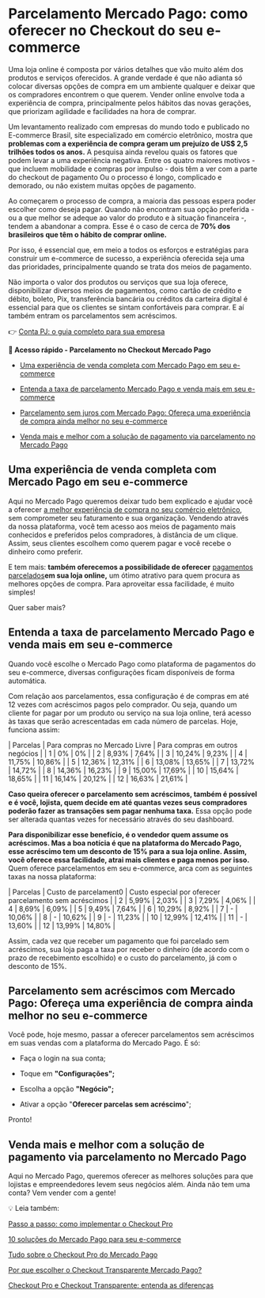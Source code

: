 # Parcelamento Mercado Pago: como oferecer no Checkout do seu e-commerce

Uma loja online é composta por vários detalhes que vão muito além dos produtos e serviços oferecidos. A grande verdade é que não adianta só colocar diversas opções de compra em um ambiente qualquer e deixar que os compradores encontrem o que querem. Vender online envolve toda a experiência de compra, principalmente pelos hábitos das novas gerações, que priorizam agilidade e facilidades na hora de comprar.

Um levantamento realizado com empresas do mundo todo e publicado no E-commerce Brasil, site especializado em comércio eletrônico, mostra que **problemas com a experiência de compra geram um prejuízo de US$ 2,5 trilhões todos os anos.** A pesquisa ainda revelou quais os fatores que podem levar a uma experiência negativa. Entre os quatro maiores motivos - que incluem mobilidade e compras por impulso - dois têm a ver com a parte do checkout de pagamento Ou o processo é longo, complicado e demorado, ou não existem muitas opções de pagamento.

Ao começarem o processo de compra, a maioria das pessoas espera poder escolher como deseja pagar. Quando não encontram sua opção preferida - ou a que melhor se adeque ao valor do produto e à situação financeira -, tendem a abandonar a compra. Esse é o caso de cerca de **70% dos brasileiros que têm o hábito de comprar online.**

Por isso, é essencial que, em meio a todos os esforços e estratégias para construir um e-commerce de sucesso, a experiência oferecida seja uma das prioridades, principalmente quando se trata dos meios de pagamento.

Não importa o valor dos produtos ou serviços que sua loja oferece, disponibilizar diversos meios de pagamentos, como cartão de crédito e débito, boleto, Pix, transferência bancária ou créditos da carteira digital é essencial para que os clientes se sintam confortáveis para comprar. E aí também entram os parcelamentos sem acréscimos.

👉 [Conta PJ: o guia completo para sua empresa](https://meubolso.mercadopago.com.br/guia-completo-para-conta-pj)

**💙 Acesso rápido - Parcelamento no Checkout Mercado Pago**

- [Uma experiência de venda completa com Mercado Pago em seu e-commerce](#um)

- [](#dois)[Entenda a taxa de parcelamento Mercado Pago e venda mais em seu e-commerce](#dois)

- [](#tres)[Parcelamento sem juros com Mercado Pago: Ofereça uma experiência de compra ainda melhor no seu e-commerce](#tres)

- [](#quatro)[Venda mais e melhor com a solução de pagamento via parcelamento no Mercado Pago](#quatro)

[](#)
## **Uma experiência de venda completa com Mercado Pago em seu e-commerce**

Aqui no Mercado Pago queremos deixar tudo bem explicado e ajudar você a oferecer [a melhor experiência de compra no seu comércio eletrônico](https://empreendedores.mercadopago.com.br/criando-experiencias-de-compra-incriveis-no-seu-e-commerce), sem comprometer seu faturamento e sua organização. Vendendo através da nossa plataforma, você tem acesso aos meios de pagamento mais conhecidos e preferidos pelos compradores, à distância de um clique. Assim, seus clientes escolhem como querem pagar e você recebe o dinheiro como preferir.

E tem mais: **também oferecemos a possibilidade de oferecer** [pagamentos parcelados](https://www.mercadopago.com.br/ajuda/meios-de-pagamento-parcelamento_264)**em sua loja online,** um ótimo atrativo para quem procura as melhores opções de compra. Para aproveitar essa facilidade, é muito simples!

Quer saber mais?

[](#)
## Entenda a taxa de parcelamento Mercado Pago e venda mais em seu e-commerce

Quando você escolhe o Mercado Pago como plataforma de pagamentos do seu e-commerce, diversas configurações ficam disponíveis de forma automática.

Com relação aos parcelamentos, essa configuração é de compras em até 12 vezes com acréscimos pagos pelo comprador. Ou seja, quando um cliente for pagar por um produto ou serviço na sua loja online, terá acesso às taxas que serão acrescentadas em cada número de parcelas. Hoje, funciona assim:

| Parcelas | Para compras no Mercado Livre | Para compras em outros negócios |
| 1 | 0% | 0% |
| 2 | 8,93% | 7,64% |
| 3 | 10,24% | 9,23% |
| 4 | 11,75% | 10,86% |
| 5 | 12,36% | 12,31% |
| 6 | 13,08% | 13,65% |
| 7 | 13,72% | 14,72% |
| 8 | 14,36% | 16,23% |
| 9 | 15,00% | 17,69% |
| 10 | 15,64% | 18,65% |
| 11 | 16,14% | 20,12% |
| 12 | 16,63% | 21,61% |

**Caso queira oferecer o parcelamento sem acréscimos, também é possível e é você, lojista, quem decide em até quantas vezes seus compradores poderão fazer as transações sem pagar nenhuma taxa.** Essa opção pode ser alterada quantas vezes for necessário através do seu dashboard.

**Para disponibilizar esse benefício, é o vendedor quem assume os acréscimos. Mas a boa notícia é que na plataforma do Mercado Pago, esse acréscimo tem um desconto de 15% para a sua loja online. Assim, você oferece essa facilidade, atrai mais clientes e paga menos por isso.** Quem oferece parcelamentos em seu e-commerce, arca com as seguintes taxas na nossa plataforma:

| Parcelas | Custo de parcelament0 | Custo especial por oferecer parcelamento sem acréscimos |
| 2 | 5,99% | 2,03% |
| 3 | 7,29% | 4,06% |
| 4 | 8,69% | 6,09% |
| 5 | 9,49% | 7,64% |
| 6 | 10,29% | 8,92% |
| 7 | - | 10,06% |
| 8 | - | 10,62% |
| 9 | - | 11,23% |
| 10 | 12,99% | 12,41% |
| 11 | - | 13,60% |
| 12 | 13,99% | 14,80% |

Assim, cada vez que receber um pagamento que foi parcelado sem acréscimos, sua loja paga a taxa por receber o dinheiro (de acordo com o prazo de recebimento escolhido) e o custo do parcelamento, já com o desconto de 15%.

[](#)
## Parcelamento sem acréscimos com Mercado Pago: Ofereça uma experiência de compra ainda melhor no seu e-commerce

Você pode, hoje mesmo, passar a oferecer parcelamentos sem acréscimos em suas vendas com a plataforma do Mercado Pago. É só:

- Faça o login na sua conta;

- Toque em **"Configurações";**

- Escolha a opção **"Negócio";**

- Ativar a opção "**Oferecer parcelas sem acréscimo**";

Pronto!

[](#)
## Venda mais e melhor com a solução de pagamento via parcelamento no Mercado Pago

Aqui no Mercado Pago, queremos oferecer as melhores soluções para que lojistas e empreendedores levem seus negócios além. Ainda não tem uma conta? Vem vender com a gente!

💡 Leia também:

[Passo a passo: como implementar o Checkout Pro](https://meubolso.mercadopago.com.br/passo-a-passo-como-implementar-o-checkout-mercado-pago)

[10 soluções do Mercado Pago para seu e-commerce](https://meubolso.mercadopago.com.br/10-solucoes-do-mercado-pago-para-seu-e-commerce)

[Tudo sobre o Checkout Pro do Mercado Pago](https://meubolso.mercadopago.com.br/o-que-e-o-checkout-mercado-pago)

[Por que escolher o Checkout Transparente Mercado Pago?](https://meubolso.mercadopago.com.br/checkout-transparente-mercado-pago)

[Checkout Pro e Checkout Transparente: entenda as diferenças](https://meubolso.mercadopago.com.br/checkout-mercado-pago-e-checkout-transparente-entenda-as-diferencas)